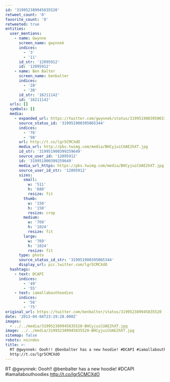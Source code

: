 ```yaml
---
id: '319952389945835520'
retweet_count: '0'
favorite_count: '0'
retweeted: true
entities:
  user_mentions:
    - name: Gwynne
      screen_name: gwynnek
      indices:
        - '3'
        - '11'
      id_str: '12095912'
      id: '12095912'
    - name: Ben Balter
      screen_name: benbalter
      indices:
        - '20'
        - '30'
      id_str: '16211142'
      id: '16211142'
  urls: []
  symbols: []
  media:
    - expanded_url: https://twitter.com/gwynnek/status/319951900395065344/photo/1
      source_status_id: '319951900395065344'
      indices:
        - '76'
        - '98'
      url: http://t.co/lgr5CMCXdO
      media_url: http://pbs.twimg.com/media/BHCyjuiCUAE2hXT.jpg
      id_str: '319951900399259649'
      source_user_id: '12095912'
      id: '319951900399259649'
      media_url_https: https://pbs.twimg.com/media/BHCyjuiCUAE2hXT.jpg
      source_user_id_str: '12095912'
      sizes:
        small:
          w: '511'
          h: '680'
          resize: fit
        thumb:
          w: '150'
          h: '150'
          resize: crop
        medium:
          w: '769'
          h: '1024'
          resize: fit
        large:
          w: '769'
          h: '1024'
          resize: fit
      type: photo
      source_status_id_str: '319951900395065344'
      display_url: pic.twitter.com/lgr5CMCXdO
  hashtags:
    - text: DCAPI
      indices:
        - '49'
        - '55'
    - text: iamallabouthoodies
      indices:
        - '56'
        - '75'
original_url: https://twitter.com/benbalter/status/319952389945835520
date: '2013-04-04T23:19:28.000Z'
images:
  - ../../media/319952389945835520-BHCyjuiCUAE2hXT.jpg
image: ../../media/319952389945835520-BHCyjuiCUAE2hXT.jpg
sitemap: false
robots: noindex
title: >-
  RT @gwynnek: Oooh!! @benbalter has a new hoodie! #DCAPI #iamallabouthoodies
  http://t.co/lgr5CMCXdO
---
```


RT @gwynnek: Oooh!! @benbalter has a new hoodie! #DCAPI #iamallabouthoodies http://t.co/lgr5CMCXdO